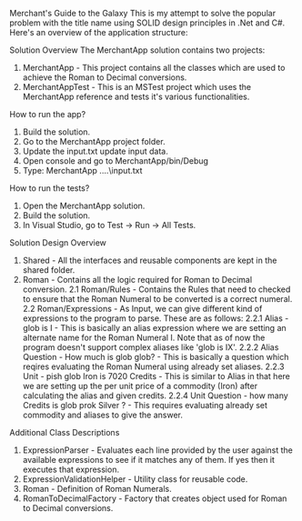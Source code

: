 Merchant's Guide to the Galaxy
This is my attempt to solve the popular problem with the title name using SOLID design principles in .Net and C#. Here's an overview of the application structure:

Solution Overview
The MerchantApp solution contains two projects:
1. MerchantApp - This project contains all the classes which are used to achieve the Roman to Decimal conversions.
2. MerchantAppTest - This is an MSTest project which uses the MerchantApp reference and tests it's various functionalities.

How to run the app?
1. Build the solution.
2. Go to the MerchantApp project folder.
3. Update the input.txt update input data.
4. Open console and go to MerchantApp/bin/Debug
5. Type: MerchantApp ..\..\input.txt

How to run the tests?
1. Open the MerchantApp solution.
2. Build the solution.
3. In Visual Studio, go to Test -> Run -> All Tests.

Solution Design Overview
1. Shared - All the interfaces and reusable components are kept in the shared folder.
2. Roman - Contains all the logic required for Roman to Decimal conversion.
2.1 Roman/Rules - Contains the Rules that need to checked to ensure that the Roman Numeral to be converted is a correct numeral.
2.2 Roman/Expressions - As Input, we can give different kind of expressions to the program to parse. These are as follows:
2.2.1 Alias - glob is I - This is basically an alias expression where we are setting an alternate name for the Roman Numeral I. Note that as
of now the program doesn't support complex aliases like 'glob is IX'.
2.2.2 Alias Question - How much is glob glob? - This is basically a question which reqires evaluating the Roman Numeral using already set aliases.
2.2.3 Unit - pish glob Iron is 7020 Credits - This is similar to Alias in that here we are setting up the per unit price of a commodity (Iron) 
after calculating the alias and given credits.
2.2.4 Unit Question - how many Credits is glob prok Silver ? - This requires evaluating already set commodity and aliases to give the answer.

Additional Class Descriptions
1. ExpressionParser - Evaluates each line provided by the user against the available expressions to see if it matches any of them. If yes then it executes that expression.
2. ExpressionValidationHelper - Utility class for reusable code.
3. Roman - Definition of Roman Numerals.
4. RomanToDecimalFactory - Factory that creates object used for Roman to Decimal conversions.
